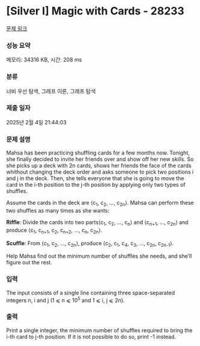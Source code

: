 # [Silver I] Magic with Cards - 28233 

[문제 링크](https://www.acmicpc.net/problem/28233) 

### 성능 요약

메모리: 34316 KB, 시간: 208 ms

### 분류

너비 우선 탐색, 그래프 이론, 그래프 탐색

### 제출 일자

2025년 2월 4일 21:44:03

### 문제 설명

<p>Mahsa has been practicing shuffling cards for a few months now. Tonight, she finally decided to invite her friends over and show off her new skills. So she picks up a deck with 2n cards, shows her friends the face of the cards whithout changing the deck order and asks someone to pick two positions i and j in the deck. Then, she tells everyone that she is going to move the card in the i-th position to the j-th position by applying only two types of shuffles.</p>

<p>Assume the cards in the deck are ⟨c<sub>1</sub>, c<sub>2</sub>, ..., c<sub>2n</sub>⟩. Mahsa can perform these two shuffles as many times as she wants:</p>

<p><strong>Riffle</strong>: Divide the cards into two parts⟨c<sub>1</sub>, c<sub>2</sub>, ..., c<sub>n</sub>⟩ and ⟨c<sub>n+1</sub>, ..., c<sub>2n</sub>⟩ and produce ⟨c<sub>1</sub>, c<sub>n+1</sub>, c<sub>2</sub>, c<sub>n+2</sub>, ..., c<sub>n</sub>, c<sub>2n</sub>⟩.</p>

<p><strong>Scuffle</strong>: From ⟨c<sub>1</sub>, c<sub>2</sub>, ..., c<sub>2n</sub>⟩, produce ⟨c<sub>2</sub>, c<sub>1</sub>, c<sub>4</sub>, c<sub>3</sub>, ..., c<sub>2n</sub>, c<sub>2n-1</sub>⟩.</p>

<p>Help Mahsa find out the minimum number of shuffles she needs, and she’ll figure out the rest.</p>

### 입력 

 <p>The input consists of a single line containing three space-separated integers n, i and j (1 ⩽ n ⩽ 10<sup>5</sup> and 1 ⩽ i, j ⩽ 2n).</p>

### 출력 

 <p>Print a single integer, the minimum number of shuffles required to bring the i-th card to j-th position. If it is not possible to do so, print -1 instead.</p>

